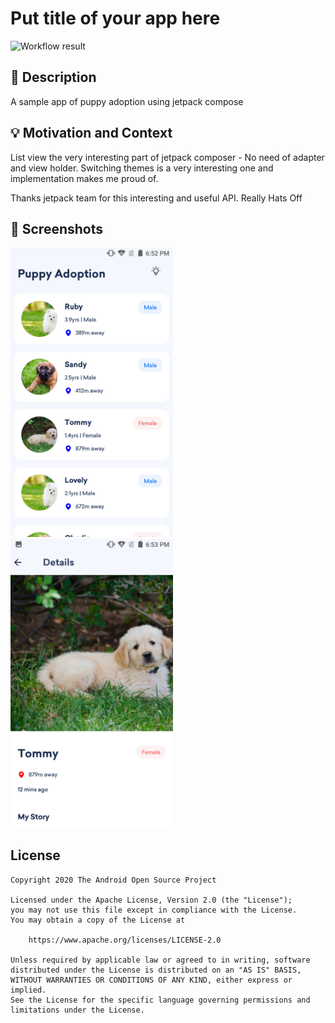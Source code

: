 # Put title of your app here

<!--- Replace <OWNER> with your Github Username and <REPOSITORY> with the name of your repository. -->
<!--- You can find both of these in the url bar when you open your repository in github. -->
![Workflow result](https://github.com/avinashcoder/Week-1---Puppy-adoption-app/workflows/Check/badge.svg)


## :scroll: Description
A sample app of puppy adoption using jetpack compose
<!--- Describe your app in one or two sentences -->


## :bulb: Motivation and Context
List view the very interesting part of jetpack composer - No need of adapter and view holder.
Switching themes is a very interesting one and implementation makes me proud of.
<!--- Optionally point readers to interesting parts of your submission. -->
<!--- What are you especially proud of? -->
Thanks jetpack team for this interesting and useful API. Really Hats Off


## :camera_flash: Screenshots
<!-- You can add more screenshots here if you like -->
<img src="/results/screenshot_1.png" width="260">&emsp;<img src="/results/screenshot_2.png" width="260">

## License
```
Copyright 2020 The Android Open Source Project

Licensed under the Apache License, Version 2.0 (the "License");
you may not use this file except in compliance with the License.
You may obtain a copy of the License at

    https://www.apache.org/licenses/LICENSE-2.0

Unless required by applicable law or agreed to in writing, software
distributed under the License is distributed on an "AS IS" BASIS,
WITHOUT WARRANTIES OR CONDITIONS OF ANY KIND, either express or implied.
See the License for the specific language governing permissions and
limitations under the License.
```
